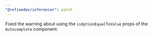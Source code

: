 ```yaml
---
"@refinedev/inferencer": patch
---
```


Fixed the warning about using the `isOptionEqualToValue` props of the `Autocomplete` component.
